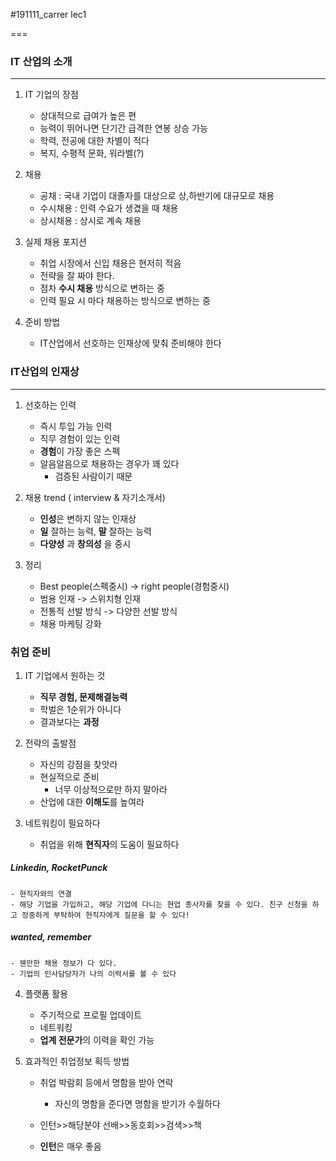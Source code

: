 #191111_carrer lec1

===

### IT 산업의 소개

---

1. IT 기업의 장점
	- 상대적으로 급여가 높은 편
	- 능력이 뛰어나면 단기간 급격한 연봉 상승 가능
	- 학력, 전공에 대한 차별이 적다
	- 복지, 수평적 문화, 워라벨(?)

2. 채용
	- 공채  : 국내 기업이 대졸자를 대상으로 상,하반기에 대규모로 채용
	- 수시채용 : 인력 수요가 생겼을 때 채용
	- 상시채용 : 상시로 계속 채용

3. 실제 채용 포지션
	- 취업 시장에서 신입 채용은 현저히 적음
	* 전략을 잘 짜야 한다.
	- 점차 **수시 채용** 방식으로 변하는 중
	- 인력 필요 시 마다 채용하는 방식으로 변하는 중

4. 준비 방법
	- IT산업에서 선호하는 인재상에 맞춰 준비해야 한다

### IT산업의 인재상

---

1. 선호하는 인력
	- 즉시 투입 가능 인력
	- 직무 경험이 있는 인력
	- **경험**이 가장 좋은 스펙
	- 알음알음으로 채용하는 경우가 꽤 있다
		* 검증된 사람이기 때문

2. 채용 trend ( interview & 자기소개서)
	* **인성**은 변하지 않는 인재상
	- **일** 잘하는 능력, **말** 잘하는 능력
	- **다양성** 과 **창의성** 을 중시

3. 정리
	- Best people(스펙중시) -> right people(경험중시)
	- 범용 인재 -> 스위치형 인재
	- 전통적 선발 방식 -> 다양한 선발 방식
	- 채용 마케팅 강화

### 취업 준비

1. IT 기업에서 원하는 것
	- **직무 경험, 문제해결능력**
	- 학벌은 1순위가 아니다
	- 결과보다는 **과정**

2. 전략의 출발점
	- 자신의 강점을 찾앗라
	- 현실적으로 준비
		- 너무 이상적으로만 하지 말아라
	- 산업에 대한 **이해도**를 높여라

3. 네트워킹이 필요하다
	- 취업을 위해 **현직자**의 도움이 필요하다
##### Linkedin, RocketPunck
	- 현직자와의 연결
	- 해당 기업을 가입하고, 해당 기업에 다니는 현업 종사자를 찾을 수 있다. 친구 신청을 하고 정중하게 부탁하여 현직자에게 질문을 할 수 있다!

##### wanted, remember
	- 웬만한 채용 정보가 다 있다.
	- 기업의 인사담당자가 나의 이력서를 볼 수 있다

4. 플랫폼 활용
	- 주기적으로 프로필 업데이트
	- 네트워킹
	- **업계 전문가**의 이력을 확인 가능

5. 효과적인 취업정보 획득 방법
	- 취업 박람회 등에서 명함을 받아 연락
		- 자신의 명함을 준다면 명함을 받기가 수월하다

	- 인턴>>해당분야 선배>>동호회>>검색>>책
	- **인턴**은 매우 좋음
	
